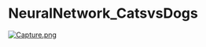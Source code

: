 # NeuralNetwork_CatsvsDogs
 
[![Capture.png](https://i.postimg.cc/XvBsymyD/Capture.png)](https://postimg.cc/HJHwqSzQ)
